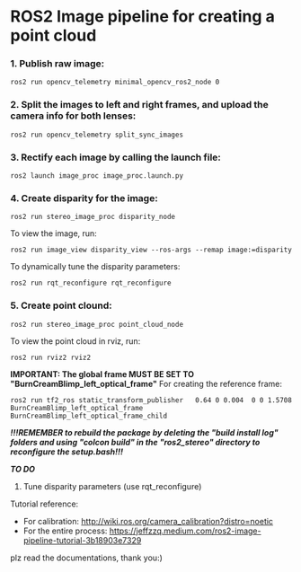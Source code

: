 # ROS2 Image pipeline for creating a point cloud

### 1. Publish raw image:
   
```	
ros2 run opencv_telemetry minimal_opencv_ros2_node 0
```

### 2. Split the images to left and right frames, and upload the camera info for both lenses:

```
ros2 run opencv_telemetry split_sync_images
```

### 3. Rectify each image by calling the launch file:

```
ros2 launch image_proc image_proc.launch.py
```

### 4. Create disparity for the image:

```
ros2 run stereo_image_proc disparity_node
```

To view the image, run:

``` 
ros2 run image_view disparity_view --ros-args --remap image:=disparity
```

To dynamically tune the disparity parameters:

```
ros2 run rqt_reconfigure rqt_reconfigure
```

### 5. Create point clound:

```
ros2 run stereo_image_proc point_cloud_node 
```

To view the point cloud in rviz, run:

```
ros2 run rviz2 rviz2
```
	
**IMPORTANT: The global frame MUST BE SET TO "BurnCreamBlimp_left_optical_frame"**
For creating the reference frame:

```
ros2 run tf2_ros static_transform_publisher   0.64 0 0.004  0 0 1.5708   BurnCreamBlimp_left_optical_frame   BurnCreamBlimp_left_optical_frame_child
```	


***!!!REMEMBER to rebuild the package by deleting the "build install log" folders and using "colcon build" in the "ros2_stereo" directory to reconfigure the setup.bash!!!***

***TO DO***

1. Tune disparity parameters (use rqt_reconfigure)

Tutorial reference:
- For calibration: http://wiki.ros.org/camera_calibration?distro=noetic
- For the entire process: https://jeffzzq.medium.com/ros2-image-pipeline-tutorial-3b18903e7329


plz read the documentations, thank you:)
